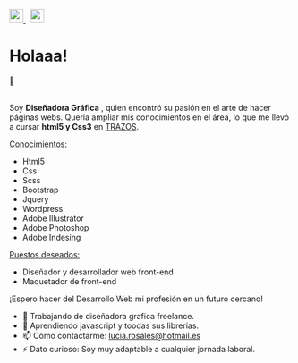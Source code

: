 
<p>
  <a href="https://www.linkedin.com/in/lucia-rosales-a070aa90/" title="linkedin.com/in/lucia-rosales-a070aa90/">
    <img width="25px" src="https://user-images.githubusercontent.com/34134103/144129978-56c1ef8e-53e9-4c0b-b8c1-7a78174e6324.png">
  </a>
  &nbsp;
  <a href="https://www.behance.net/luciarosales" title="behance.net/luciarosales">
    <img width="25px" src="https://user-images.githubusercontent.com/34134103/144129981-25c34844-3687-458c-8c49-6d60812eb315.png">
  </a> <h1>Holaaa!</h1>👋
  
<br>Soy <strong>Diseñadora Gráfica</strong> , quien encontró su pasión en el arte de hacer páginas webs. Quería ampliar mis conocimientos en el área, lo que me llevó a cursar <strong>html5 y Css3</strong> en <a href="https://trazos.net/desarrollo-web/curso-de-html5-css3/">TRAZOS</a>.</p>

<ins>Conocimientos:</ins>
<ul>
  <li>Html5</li>
  <li>Css</li>
  <li>Scss</li>
  <li>Bootstrap</li>
  <li>Jquery</li>
  <li>Wordpress</li>
  <li>Adobe Illustrator</li>
  <li>Adobe Photoshop</li>
  <li>Adobe Indesing</li>
 </ul>
<ins>Puestos deseados:</ins>
<ul>
  <li>Diseñador y desarrollador web front-end</li>
  <li>Maquetador de front-end</li>
</ul>

<p>¡Espero hacer del Desarrollo Web mi profesión en un futuro cercano!</p>

- 🔭 Trabajando de diseñadora grafica freelance.
- 🌱 Aprendiendo javascript y toodas sus librerias.
- 📫 Cómo contactarme: lucia.rosales@hotmail.es
- ⚡ Dato curioso: Soy muy adaptable a cualquier jornada laboral.
